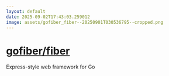 ```yaml
---
layout: default
date: 2025-09-02T17:43:03.259012
image: assets/gofiber_fiber--20250901T030536795--cropped.png
---
```


# [gofiber/fiber](https://github.com/gofiber/fiber)

Express-style web framework for Go

